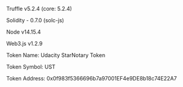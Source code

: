Truffle v5.2.4 (core: 5.2.4)

Solidity - 0.7.0 (solc-js)

Node v14.15.4

Web3.js v1.2.9

Token Name: Udacity StarNotary Token

Token Symbol: UST

Token Address: 0x0f983f5366696b7a97001EF4e9DE8b18c74E22A7
